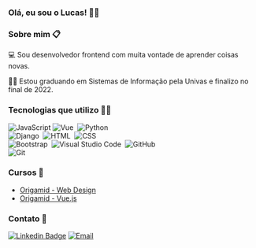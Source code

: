 ### Olá, eu sou o Lucas! 👋😀


### Sobre mim 📋

💻 Sou desenvolvedor frontend com muita vontade de aprender coisas novas.

👨‍🎓 Estou graduando em Sistemas de Informação pela Univas e finalizo no final de 2022.


### Tecnologias que utilizo 🧑‍💻

![JavaScript](https://img.shields.io/badge/JavaScript-F7DF1E?style=for-the-badge&logo=javascript&logoColor=black)
![Vue](https://img.shields.io/badge/Vue.js-42b983?style=for-the-badge&logo=vue.js)&nbsp;
![Python](https://img.shields.io/badge/Python-2d618c?style=for-the-badge&logo=python)&nbsp;<br>
![Django](https://img.shields.io/badge/Django-0C4B33?style=for-the-badge&logo=django)&nbsp;
![HTML](https://img.shields.io/badge/HTML-ffa500?style=for-the-badge&logo=HTML5)&nbsp;
![CSS](https://img.shields.io/badge/-CSS-264DE4?style=for-the-badge&logo=CSS3)&nbsp;<br>
![Bootstrap](https://img.shields.io/badge/-Bootstrap-6A429D?style=flat&logo=bootstrap)&nbsp;
![Visual Studio Code](https://img.shields.io/badge/-Visual%20Studio%20Code-23ACF4?style=flat&logo=visual-studio-code&logoColor=007ACC)&nbsp;
![GitHub](https://img.shields.io/badge/-GitHub-05122A?style=flat&logo=github)&nbsp;<br>
![Git](https://img.shields.io/badge/-Git-E84E31?style=flat&logo=git)&nbsp;


### Cursos 📜

- [Origamid - Web Design](https://www.origamid.com/certificate/764074c1/)
- [Origamid - Vue.js](https://www.origamid.com/certificate/4dba0e50/)


### Contato 📲

[![Linkedin Badge](https://img.shields.io/badge/-LinkedIn-blue?style=flat-square&logo=Linkedin&logoColor=white&link=https://www.linkedin.com/in/fagnerpsantos/)](https://br.linkedin.com/in/lucas-nery-57b476180/)
<a href="mailto:lucasnerytoledo@hotmail.com"><img alt="Email" src="https://img.shields.io/badge/-Email-red?style=flat-square&logo=gmail" /></a> &nbsp;
